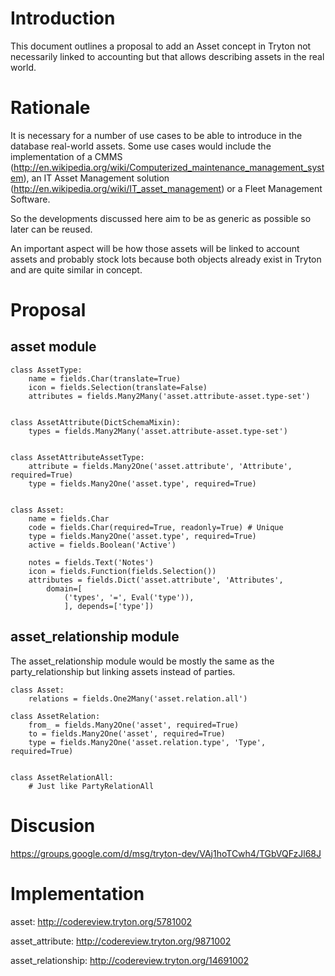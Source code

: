 # Introduction #

This document outlines a proposal to add an Asset concept in Tryton not necessarily linked to accounting but that allows describing assets in the real world.

# Rationale #

It is necessary for a number of use cases to be able to introduce in the database real-world assets. Some use cases would include the  implementation of a CMMS (http://en.wikipedia.org/wiki/Computerized_maintenance_management_system), an IT Asset Management solution (http://en.wikipedia.org/wiki/IT_asset_management) or a Fleet Management Software.

So the developments discussed here aim to be as generic as possible so later can be reused.

An important aspect will be how those assets will be linked to account assets and probably stock lots because both objects already exist in Tryton and are quite similar in concept.

# Proposal #

## asset module ##

```
class AssetType:
    name = fields.Char(translate=True)
    icon = fields.Selection(translate=False)
    attributes = fields.Many2Many('asset.attribute-asset.type-set')


class AssetAttribute(DictSchemaMixin):
    types = fields.Many2Many('asset.attribute-asset.type-set')


class AssetAttributeAssetType:
    attribute = fields.Many2One('asset.attribute', 'Attribute', required=True)
    type = fields.Many2One('asset.type', required=True)


class Asset:
    name = fields.Char
    code = fields.Char(required=True, readonly=True) # Unique
    type = fields.Many2One('asset.type', required=True)
    active = fields.Boolean('Active')

    notes = fields.Text('Notes')
    icon = fields.Function(fields.Selection())
    attributes = fields.Dict('asset.attribute', 'Attributes',
        domain=[
            ('types', '=', Eval('type')),
            ], depends=['type'])
```


## asset\_relationship module ##

The asset\_relationship module would be mostly the same as the party\_relationship but linking assets instead of parties.

```
class Asset:
    relations = fields.One2Many('asset.relation.all')

class AssetRelation:
    from_ = fields.Many2One('asset', required=True)
    to = fields.Many2One('asset', required=True)
    type = fields.Many2One('asset.relation.type', 'Type', required=True)


class AssetRelationAll:
    # Just like PartyRelationAll
```

# Discusion #

https://groups.google.com/d/msg/tryton-dev/VAj1hoTCwh4/TGbVQFzJl68J


# Implementation #

asset: http://codereview.tryton.org/5781002

asset\_attribute: http://codereview.tryton.org/9871002

asset\_relationship: http://codereview.tryton.org/14691002